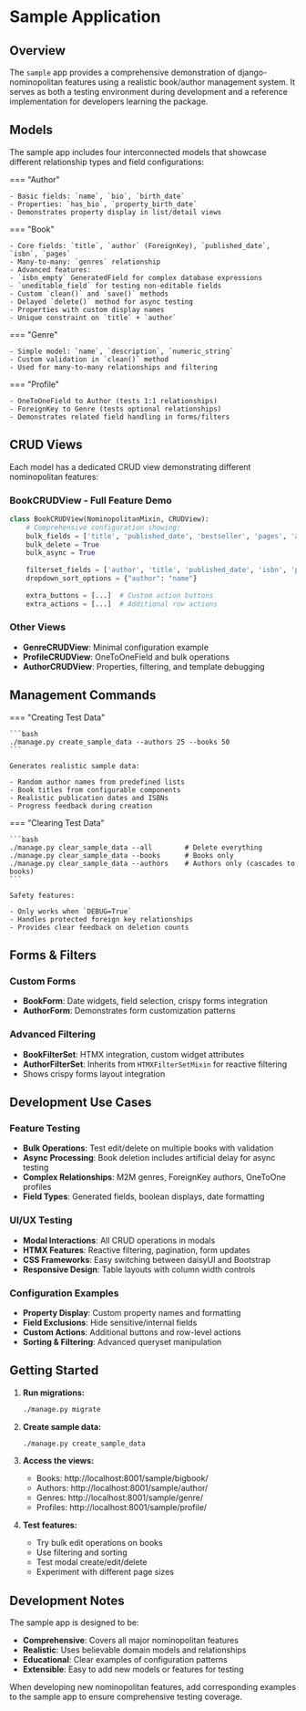 # Sample Application

## Overview

The `sample` app provides a comprehensive demonstration of django-nominopolitan features using a realistic book/author management system. It serves as both a testing environment during development and a reference implementation for developers learning the package.

## Models

The sample app includes four interconnected models that showcase different relationship types and field configurations:

=== "Author"

    - Basic fields: `name`, `bio`, `birth_date`
    - Properties: `has_bio`, `property_birth_date` 
    - Demonstrates property display in list/detail views

=== "Book"  

    - Core fields: `title`, `author` (ForeignKey), `published_date`, `isbn`, `pages`
    - Many-to-many: `genres` relationship
    - Advanced features: 
    - `isbn_empty` GeneratedField for complex database expressions
    - `uneditable_field` for testing non-editable fields
    - Custom `clean()` and `save()` methods
    - Delayed `delete()` method for async testing
    - Properties with custom display names
    - Unique constraint on `title` + `author`

=== "Genre"

    - Simple model: `name`, `description`, `numeric_string`
    - Custom validation in `clean()` method
    - Used for many-to-many relationships and filtering

=== "Profile"

    - OneToOneField to Author (tests 1:1 relationships)
    - ForeignKey to Genre (tests optional relationships)
    - Demonstrates related field handling in forms/filters

## CRUD Views

Each model has a dedicated CRUD view demonstrating different nominopolitan features:

### BookCRUDView - Full Feature Demo

```python
class BookCRUDView(NominopolitanMixin, CRUDView):
    # Comprehensive configuration showing:
    bulk_fields = ['title', 'published_date', 'bestseller', 'pages', 'author', 'genres']
    bulk_delete = True
    bulk_async = True
    
    filterset_fields = ['author', 'title', 'published_date', 'isbn', 'pages', 'genres']
    dropdown_sort_options = {"author": "name"}
    
    extra_buttons = [...]  # Custom action buttons
    extra_actions = [...]  # Additional row actions
```

### Other Views

- **GenreCRUDView**: Minimal configuration example
- **ProfileCRUDView**: OneToOneField and bulk operations
- **AuthorCRUDView**: Properties, filtering, and template debugging

## Management Commands

=== "Creating Test Data"

    ```bash
    ./manage.py create_sample_data --authors 25 --books 50
    ```

    Generates realistic sample data:

    - Random author names from predefined lists
    - Book titles from configurable components  
    - Realistic publication dates and ISBNs
    - Progress feedback during creation

=== "Clearing Test Data"

    ```bash
    ./manage.py clear_sample_data --all        # Delete everything
    ./manage.py clear_sample_data --books      # Books only
    ./manage.py clear_sample_data --authors    # Authors only (cascades to books)
    ```

    Safety features:

    - Only works when `DEBUG=True`
    - Handles protected foreign key relationships
    - Provides clear feedback on deletion counts

## Forms & Filters

### Custom Forms

- **BookForm**: Date widgets, field selection, crispy forms integration
- **AuthorForm**: Demonstrates form customization patterns

### Advanced Filtering  

- **BookFilterSet**: HTMX integration, custom widget attributes
- **AuthorFilterSet**: Inherits from `HTMXFilterSetMixin` for reactive filtering
- Shows crispy forms layout integration

## Development Use Cases

### Feature Testing

- **Bulk Operations**: Test edit/delete on multiple books with validation
- **Async Processing**: Book deletion includes artificial delay for async testing  
- **Complex Relationships**: M2M genres, ForeignKey authors, OneToOne profiles
- **Field Types**: Generated fields, boolean displays, date formatting

### UI/UX Testing

- **Modal Interactions**: All CRUD operations in modals
- **HTMX Features**: Reactive filtering, pagination, form updates
- **CSS Frameworks**: Easy switching between daisyUI and Bootstrap
- **Responsive Design**: Table layouts with column width controls

### Configuration Examples

- **Property Display**: Custom property names and formatting
- **Field Exclusions**: Hide sensitive/internal fields  
- **Custom Actions**: Additional buttons and row-level actions
- **Sorting & Filtering**: Advanced queryset manipulation

## Getting Started

1. **Run migrations:**

   ```bash
   ./manage.py migrate
   ```

2. **Create sample data:**

   ```bash
   ./manage.py create_sample_data
   ```

3. **Access the views:**

   - Books: http://localhost:8001/sample/bigbook/
   - Authors: http://localhost:8001/sample/author/
   - Genres: http://localhost:8001/sample/genre/
   - Profiles: http://localhost:8001/sample/profile/

4. **Test features:**

   - Try bulk edit operations on books
   - Use filtering and sorting
   - Test modal create/edit/delete
   - Experiment with different page sizes

## Development Notes

The sample app is designed to be:

- **Comprehensive**: Covers all major nominopolitan features
- **Realistic**: Uses believable domain models and relationships  
- **Educational**: Clear examples of configuration patterns
- **Extensible**: Easy to add new models or features for testing

When developing new nominopolitan features, add corresponding examples to the sample app to ensure comprehensive testing coverage.
